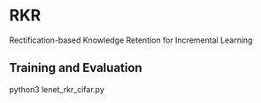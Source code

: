# RKR
Rectification-based Knowledge Retention for Incremental Learning

## Training and Evaluation

python3 lenet_rkr_cifar.py
